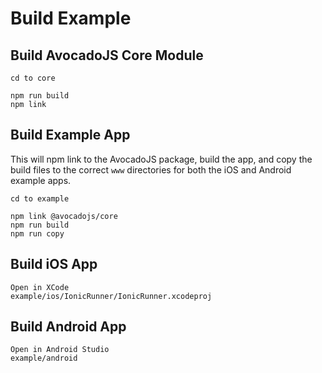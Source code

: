 Build Example
=====================

## Build AvocadoJS Core Module

```
cd to core

npm run build
npm link
```


## Build Example App

This will npm link to the AvocadoJS package, build the app, and copy the build files to the correct `www` directories for both the iOS and Android example apps.

```
cd to example

npm link @avocadojs/core
npm run build
npm run copy
```


## Build iOS App

```
Open in XCode
example/ios/IonicRunner/IonicRunner.xcodeproj
```


## Build Android App

```
Open in Android Studio
example/android
```
